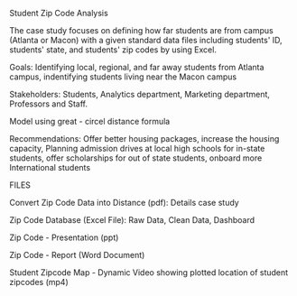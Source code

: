 Student Zip Code Analysis

The case study focuses on defining how far students are from campus (Atlanta or Macon) with a given standard data files including students' ID, students' state, and students' zip codes by using Excel.

Goals: Identifying local, regional, and far away students from Atlanta campus, indentifying students living near the Macon campus

Stakeholders: Students, Analytics department, Marketing department, Professors and Staff.

Model using great - circel distance formula 

Recommendations: Offer better housing packages, increase the housing capacity, Planning admission drives at local high schools for in-state students, offer scholarships for out of state students, onboard more International students

FILES

Convert Zip Code Data into Distance (pdf): Details case study

Zip Code Database (Excel File): Raw Data, Clean Data, Dashboard

Zip Code - Presentation (ppt)

Zip Code - Report (Word Document) 

Student Zipcode Map - Dynamic Video showing plotted location of student zipcodes (mp4)

